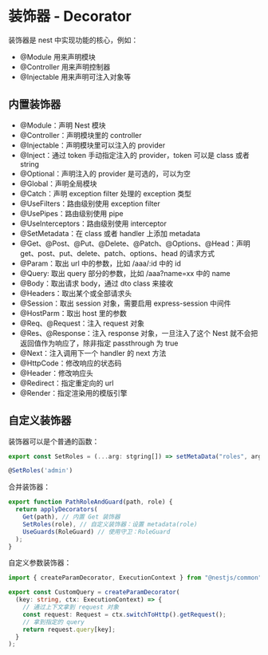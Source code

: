 # 装饰器 - Decorator

装饰器是 nest 中实现功能的核心，例如：

- @Module 用来声明模块
- @Controller 用来声明控制器
- @Injectable 用来声明可注入对象等

## 内置装饰器

- @Module：声明 Nest 模块
- @Controller：声明模块里的 controller
- @Injectable：声明模块里可以注入的 provider
- @Inject：通过 token 手动指定注入的 provider，token 可以是 class 或者 string
- @Optional：声明注入的 provider 是可选的，可以为空
- @Global：声明全局模块
- @Catch：声明 exception filter 处理的 exception 类型
- @UseFilters：路由级别使用 exception filter
- @UsePipes：路由级别使用 pipe
- @UseInterceptors：路由级别使用 interceptor
- @SetMetadata：在 class 或者 handler 上添加 metadata
- @Get、@Post、@Put、@Delete、@Patch、@Options、@Head：声明 get、post、put、delete、patch、options、head 的请求方式
- @Param：取出 url 中的参数，比如 /aaa/:id 中的 id
- @Query: 取出 query 部分的参数，比如 /aaa?name=xx 中的 name
- @Body：取出请求 body，通过 dto class 来接收
- @Headers：取出某个或全部请求头
- @Session：取出 session 对象，需要启用 express-session 中间件
- @HostParm：取出 host 里的参数
- @Req、@Request：注入 request 对象
- @Res、@Response：注入 response 对象，一旦注入了这个 Nest 就不会把返回值作为响应了，除非指定 passthrough 为 true
- @Next：注入调用下一个 handler 的 next 方法
- @HttpCode：修改响应的状态码
- @Header：修改响应头
- @Redirect：指定重定向的 url
- @Render：指定渲染用的模版引擎

## 自定义装饰器

装饰器可以是个普通的函数：

```typescript
export const SetRoles = (...arg: stgring[]) => setMetaData("roles", args);

@SetRoles('admin')
```

合并装饰器：

```typescript
export function PathRoleAndGuard(path, role) {
  return applyDecorators(
    Get(path), // 内置 Get 装饰器
    SetRoles(role), // 自定义装饰器：设置 metadata(role)
    UseGuards(RoleGuard) // 使用守卫：RoleGuard
  );
}
```

自定义参数装饰器：

```typescript
import { createParamDecorator, ExecutionContext } from "@nestjs/common";

export const CustomQuery = createParamDecorator(
  (key: string, ctx: ExecutionContext) => {
    // 通过上下文拿到 request 对象
    const request: Request = ctx.switchToHttp().getRequest();
    // 拿到指定的 query
    return request.query[key];
  }
);
```